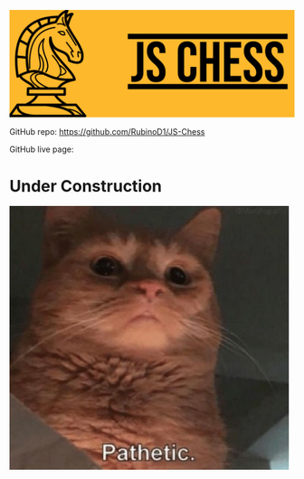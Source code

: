 ![Chess app banner](/assets/images/JS%20Chess%20banner.png)

GitHub repo: https://github.com/RubinoD1/JS-Chess

GitHub live page: 


# Under Construction

![Construction Image](/assets/images/Design%20ideas/pathetic%20cat%20meme.jpg)

